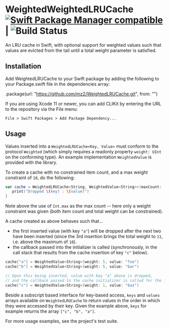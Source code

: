 
# WeightedWeightedLRUCache [![Swift Package Manager compatible](https://img.shields.io/badge/Swift%20Package%20Manager-compatible-brightgreen.svg)](https://github.com/apple/swift-package-manager) | ![Build Status](https://travis-ci.com/mz2/WeightedLRUCache.svg?branch=master)
An LRU cache in Swift, with optional support for weighted values such that values are evicted from the tail until a total weight parameter is satisfied.

## Installation

Add WeightedLRUCache to your Swift package by adding the following to your Package.swift file in the dependencies array:

.package(url: "https://github.com/mz2/WeightedLRUCache.git", from: "<version>")

If you are using Xcode 11 or newer, you can add CLIKit by entering the URL to the repository via the File menu:

```
File > Swift Packages > Add Package Dependency...
```

## Usage

Values inserted into a `WeightedLRUCache<Key, Value>` must conform to the protocol `Weighted` (which simply requires a readonly property `weight: UInt` on the conforming type).
An example implementation `WeightedValue` is provided with the library.

To create a cache with no constrained item count, and a max weight constraint of `10`, do the following:
```swift
var cache = WeightedLRUCache<String, WeightedValue<String>>(maxCount: .max, maxWeight: 10) { key, value in
   print("Dropped \(key) : \(value)")
}
```

Note above the use of `Int.max` as the max count -- here only a weight constraint was given (both item count and total weight can be constrained).

A cache created as above behaves such that...
- the first inserted value (with key `"a"`) will be dropped after the next two have been inserted (since the 3rd insertion brings the total weight to `11`, i.e. above the maximum of `10`).
- the callback passed into the initializer is called (synchronously, in the call stack that results from the cache insertion of key `"c"` below).

```swift
cache["a"] = WeightedValue<String>(weight: 5, value: "foo")
cache["b"] = WeightedValue<String>(weight: 5, value: "bar")

// Upon this being inserted, value with key "a" above is dropped,
// and the callback passed to the cache initializer is called for the first inserted value.
cache["c"] = WeightedValue<String>(weight: 1, value: "baz")
```

Beside a subscript based interface for key-based access, `keys` and `values` arrays available on `WeightedLRUCache` to return values in the order in which they were accessed by their key.
Given the example above, `keys` for example returns the array `["c", "b", "a"]`.

For more usage examples, see the project's test suite.
